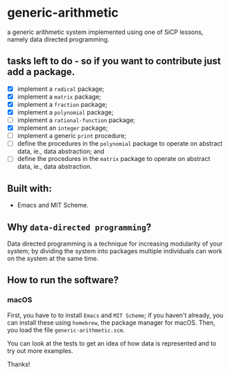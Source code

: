 # generic-arithmetic
a generic arithmetic system implemented using one of SiCP lessons, namely data directed programming.

## tasks left to do - so if you want to contribute just add a package.
- [x] implement a `radical` package;
- [x] implement a `matrix` package;
- [x] implement a `fraction` package;
- [x] implement a `polynomial` package;
- [ ] implement a `rational-function` package;
- [x] implement an `integer` package;
- [ ] implement a generic `print` procedure;
- [ ] define the procedures in the `polynomial` package to operate on abstract data, ie., data abstraction; and
- [ ] define the procedures in the `matrix` package to operate on abstract data, ie., data abstraction.

## Built with:

- Emacs and MIT Scheme.

## Why `data-directed programming`?

Data directed programming is a technique for increasing modularity of your system; by dividing the system into packages multiple individuals can work on the system at the same time.

## How to run the software?

### macOS

First, you have to to install `Emacs` and `MIT Scheme`; if you haven't already, you can install these using `homebrew`, the package manager for macOS.
Then, you load the file `generic-arithmetic.scm`. 

You can look at the tests to get an idea of how data is represented and  to try out more examples.

Thanks!
